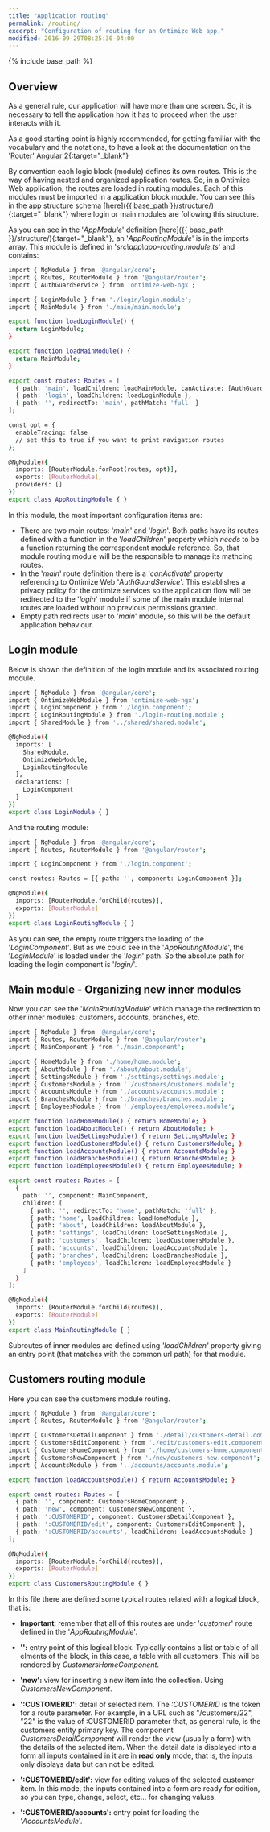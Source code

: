 ```yaml
---
title: "Application routing"
permalink: /routing/
excerpt: "Configuration of routing for an Ontimize Web app."
modified: 2016-09-29T08:25:30-04:00
---
```

{% include base_path %}

## Overview

As a general rule, our application will have more than one screen. So, it is necessary to tell the application how it has to proceed when the user interacts with it.

As a good starting point is highly recommended, for getting familiar with the vocabulary and the notations, to have a look at the documentation on the ['Router' Angular 2](https://angular.io/api/router/Router){:target="_blank"}

By convention each logic block (module) defines its own routes. This is the way of having nested and organized application routes.
So, in a Ontimize Web application, the routes are loaded in routing modules. Each of this modules must be imported in a application block module. You can see this in the app structure schema [here]({{ base_path }}/structure/){:target="_blank"} where login or main modules are following this structure.

As you can see in the '*AppModule*' definition [here]({{ base_path }}/structure/){:target="_blank"}, an '*AppRoutingModule*' is in the imports array. This module is defined in '*src\app\app-routing.module.ts*' and contains:

```bash
import { NgModule } from '@angular/core';
import { Routes, RouterModule } from '@angular/router';
import { AuthGuardService } from 'ontimize-web-ngx';

import { LoginModule } from './login/login.module';
import { MainModule } from './main/main.module';

export function loadLoginModule() {
  return LoginModule;
}

export function loadMainModule() {
  return MainModule;
}

export const routes: Routes = [
  { path: 'main', loadChildren: loadMainModule, canActivate: [AuthGuardService] },
  { path: 'login', loadChildren: loadLoginModule },
  { path: '', redirectTo: 'main', pathMatch: 'full' }
];

const opt = {
  enableTracing: false
  // set this to true if you want to print navigation routes
};

@NgModule({
  imports: [RouterModule.forRoot(routes, opt)],
  exports: [RouterModule],
  providers: []
})
export class AppRoutingModule { }
```

In this module, the most important configuration items are:
  * There are two main routes:  '*main*' and '*login*'. Both paths have its routes defined with a function in the  '*loadChildren*' property which *needs* to be a function returning the correspondent module reference. So, that module routing module will be the responsible to manage its mathcing routes.
  * In the '*main*' route definition there is a '*canActivate*' property referencing to Ontimize Web '*AuthGuardService*'. This establishes a privacy policy for the ontimize services so the application flow will be redirected to the '*login*' module if some of the main module internal routes are loaded without no previous permissions granted.
  * Empty path redirects user to '*main*' module, so this will be the default application behaviour.


## Login module

Below is shown the definition of the login module and its associated routing module.

```bash
import { NgModule } from '@angular/core';
import { OntimizeWebModule } from 'ontimize-web-ngx';
import { LoginComponent } from './login.component';
import { LoginRoutingModule } from './login-routing.module';
import { SharedModule } from '../shared/shared.module';

@NgModule({
  imports: [
    SharedModule,
    OntimizeWebModule,
    LoginRoutingModule
  ],
  declarations: [
    LoginComponent
  ]
})
export class LoginModule { }
```

And the routing module:

```bash
import { NgModule } from '@angular/core';
import { Routes, RouterModule } from '@angular/router';

import { LoginComponent } from './login.component';

const routes: Routes = [{ path: '', component: LoginComponent }];

@NgModule({
  imports: [RouterModule.forChild(routes)],
  exports: [RouterModule]
})
export class LoginRoutingModule { }

```

As you can see, the empty route triggers the loading of the '*LoginComponent*'. But as we could see in the '*AppRoutingModule*', the '*LoginModule*' is loaded under the '*login*' path. So the absolute path for loading the login component is '*login/*'.


## Main module - Organizing new inner modules

Now you can see the '*MainRoutingModule*' which manage the redirection to other inner modules: customers, accounts, branches, etc.

```bash
import { NgModule } from '@angular/core';
import { Routes, RouterModule } from '@angular/router';
import { MainComponent } from './main.component';

import { HomeModule } from './home/home.module';
import { AboutModule } from './about/about.module';
import { SettingsModule } from './settings/settings.module';
import { CustomersModule } from './customers/customers.module';
import { AccountsModule } from './accounts/accounts.module';
import { BranchesModule } from './branches/branches.module';
import { EmployeesModule } from './employees/employees.module';

export function loadHomeModule() { return HomeModule; }
export function loadAboutModule() { return AboutModule; }
export function loadSettingsModule() { return SettingsModule; }
export function loadCustomersModule() { return CustomersModule; }
export function loadAccountsModule() { return AccountsModule; }
export function loadBranchesModule() { return BranchesModule; }
export function loadEmployeesModule() { return EmployeesModule; }

export const routes: Routes = [
  {
    path: '', component: MainComponent,
    children: [
      { path: '', redirectTo: 'home', pathMatch: 'full' },
      { path: 'home', loadChildren: loadHomeModule },
      { path: 'about', loadChildren: loadAboutModule },
      { path: 'settings', loadChildren: loadSettingsModule },
      { path: 'customers', loadChildren: loadCustomersModule },
      { path: 'accounts', loadChildren: loadAccountsModule },
      { path: 'branches', loadChildren: loadBranchesModule },
      { path: 'employees', loadChildren: loadEmployeesModule }
    ]
  }
];

@NgModule({
  imports: [RouterModule.forChild(routes)],
  exports: [RouterModule]
})
export class MainRoutingModule { }
```

Subroutes of inner modules are defined using *'loadChildren'* property giving an entry point (that matches with the common url path) for that module.

## Customers routing module

Here you can see the customers module routing.

```bash
import { NgModule } from '@angular/core';
import { Routes, RouterModule } from '@angular/router';

import { CustomersDetailComponent } from './detail/customers-detail.component';
import { CustomersEditComponent } from './edit/customers-edit.component';
import { CustomersHomeComponent } from './home/customers-home.component';
import { CustomersNewComponent } from './new/customers-new.component';
import { AccountsModule } from '../accounts/accounts.module';

export function loadAccountsModule() { return AccountsModule; }

export const routes: Routes = [
  { path: '', component: CustomersHomeComponent },
  { path: 'new', component: CustomersNewComponent },
  { path: ':CUSTOMERID', component: CustomersDetailComponent },
  { path: ':CUSTOMERID/edit', component: CustomersEditComponent },
  { path: ':CUSTOMERID/accounts', loadChildren: loadAccountsModule }
];

@NgModule({
  imports: [RouterModule.forChild(routes)],
  exports: [RouterModule]
})
export class CustomersRoutingModule { }
```

In this file there are defined some typical routes related with a logical block, that is:

* **Important**: remember that all of this routes are under '*customer*' route defined in the '*AppRoutingModule*'.

* **'':** entry point of this logical block. Typically contains a list or table of all elments of the block, in this case, a table with all customers. This will be rendered by *CustomersHomeComponent*.
* **'new':** view for inserting a new item into the collection. Using *CustomersNewComponent*.
* **':CUSTOMERID':** detail of selected item. The *:CUSTOMERID* is the token for a route parameter. For example, in a URL such as "/customers/22", "22" is the value of :CUSTOMERID parameter that, as general rule, is the customers entity primary key. The component *CustomersDetailComponent* will render the view (usually a form) with the details of the selected item.
When the detail data is displayed into a form all inputs contained in it are in **read only** mode, that is, the inputs only displays data but can not be edited.
* **':CUSTOMERID/edit':** view for editing values of the selected customer item. In this mode, the inputs contained into a form are ready for edition, so you can type, change, select, etc... for changing values.
* **':CUSTOMERID/accounts':** entry point for loading the '*AccountsModule*'.
